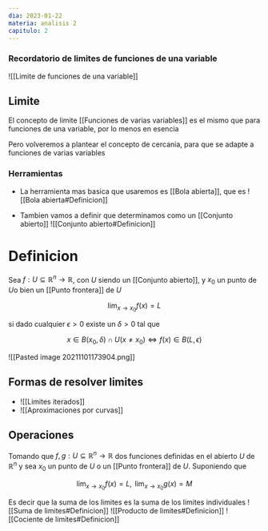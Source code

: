 ```yaml
---
dia: 2023-01-22
materia: analisis 2
capitulo: 2
---
```

### Recordatorio de limites de funciones de una variable
![[Limite de funciones de una variable]]

## Limite
El concepto de limite [[Funciones de varias variables]] es el mismo que para funciones de una variable, por lo menos en esencia

Pero volveremos a plantear el concepto de cercania, para que se adapte a funciones de varias variables

### Herramientas
 * La herramienta mas basica que usaremos es [[Bola abierta]], que es
![[Bola abierta#Definicion]]

 * Tambien vamos a definir que determinamos como un [[Conjunto abierto]]
![[Conjunto abierto#Definicion]]

# Definicion
Sea $f : U \subseteq \mathbb{R}^n \to \mathbb{R}$, con $U$ siendo un [[Conjunto abierto]], y $x_0$ un punto de $U$o bien un [[Punto frontera]] de $U$

$$ \lim_{x \to x_0} f(x) = L $$

si dado cualquier $\epsilon > 0$ existe un $\delta  > 0$ tal que 

$$ x \in B(x_0, \delta) \cap U(x \ne x_0) \iff f(x) \in B(L, \epsilon) $$

![[Pasted image 20211101173904.png]]


## Formas de resolver limites
 * ![[Limites iterados]]
 * ![[Aproximaciones por curvas]]

## Operaciones
Tomando que $f, g : U \subseteq \mathbb{R}^n \to \mathbb{R}$ dos funciones definidas en el abierto $U$ de $\mathbb{R}^n$ y sea $x_0$ un punto de $U$ o un [[Punto frontera]] de $U$. Suponiendo que 

$$ \lim_{x \to x_0} f(x) = L, \text{ } \lim_{x \to x_0} g(x) = M $$

Es decir que la suma de los limites es la suma de los limites individuales
![[Suma de limites#Definicion]] ![[Producto de limites#Definicion]] ![[Cociente de limites#Definicion]]